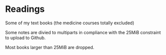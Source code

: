 # Readings
 Some of my text books (the medicine courses totally excluded)
 
 Some notes are divied to multiparts in compliance with the 25MiB
 constraint to upload to Github.
 
 Most books larger than 25MiB are dropped.
